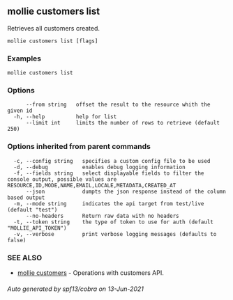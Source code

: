 ## mollie customers list

Retrieves all customers created.

```
mollie customers list [flags]
```

### Examples

```
mollie customers list
```

### Options

```
      --from string   offset the result to the resource whith the given id
  -h, --help          help for list
      --limit int     limits the number of rows to retrieve (default 250)
```

### Options inherited from parent commands

```
  -c, --config string   specifies a custom config file to be used
  -d, --debug           enables debug logging information
  -f, --fields string   select displayable fields to filter the console output, possible values are RESOURCE,ID,MODE,NAME,EMAIL,LOCALE,METADATA,CREATED_AT
      --json            dumpts the json response instead of the column based output
  -m, --mode string     indicates the api target from test/live (default "test")
      --no-headers      Return raw data with no headers
  -t, --token string    the type of token to use for auth (default "MOLLIE_API_TOKEN")
  -v, --verbose         print verbose logging messages (defaults to false)
```

### SEE ALSO

* [mollie customers](mollie_customers.md)	 - Operations with customers API.

###### Auto generated by spf13/cobra on 13-Jun-2021
